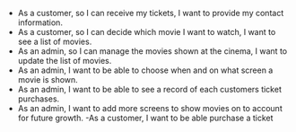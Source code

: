 - As a customer, so I can receive my tickets, I want to provide my contact information.
- As a customer, so I can decide which movie I want to watch, I want to see a list of movies.
- As an admin, so I can manage the movies shown at the cinema, I want to update the list of movies.
- As an admin, I want to be able to choose when and on what screen a movie is shown.
- As an admin, I want to be able to see a record of each customers ticket purchases.
- As an admin, I want to add more screens to show movies on to account for future growth.
  -As a customer, I want to be able purchase a ticket
